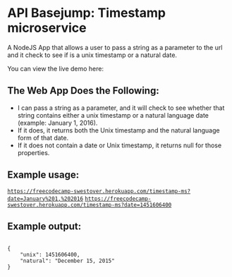 # API Basejump: Timestamp microservice

A NodeJS App that allows a user to pass a string as a parameter to the url and it check to see if is a unix timestamp or a natural date.

You can view the live demo here: 

## The Web App Does the Following:
 - I can pass a string as a parameter, and it will check to see whether that string contains either a unix timestamp or a natural language date (example: January 1, 2016).
 - If it does, it returns both the Unix timestamp and the natural language form of that date.
 - If it does not contain a date or Unix timestamp, it returns null for those properties.
 
 ## Example usage:
 <code>https://freecodecamp-swestover.herokuapp.com/timestamp-ms?date=January%201,%202016</code>
 <code>https://freecodecamp-swestover.herokuapp.com/timestamp-ms?date=1451606400</code>
            
## Example output:
<code>
{
	"unix": 1451606400,
	"natural": "December 15, 2015"
}
</code>
